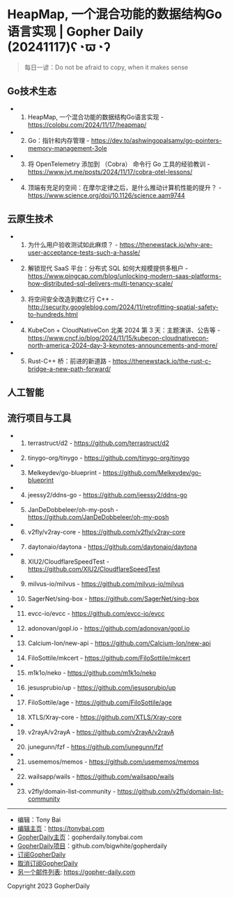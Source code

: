 # HeapMap, 一个混合功能的数据结构Go语言实现 | Gopher Daily (20241117)ʕ◔ϖ◔ʔ

>每日一谚：Do not be afraid to copy, when it makes sense

## Go技术生态


- 1. HeapMap, 一个混合功能的数据结构Go语言实现 - https://colobu.com/2024/11/17/heapmap/

- 2. Go：指针和内存管理 - https://dev.to/ashwingopalsamy/go-pointers-memory-management-3ole

- 3. 将 OpenTelemetry 添加到 （Cobra） 命令行 Go 工具的经验教训 - https://www.jvt.me/posts/2024/11/17/cobra-otel-lessons/

- 4. 顶端有充足的空间：在摩尔定律之后，是什么推动计算机性能的提升？ - https://www.science.org/doi/10.1126/science.aam9744


## 云原生技术


- 1. 为什么用户验收测试如此麻烦？ - https://thenewstack.io/why-are-user-acceptance-tests-such-a-hassle/

- 2. 解锁现代 SaaS 平台：分布式 SQL 如何大规模提供多租户 - https://www.pingcap.com/blog/unlocking-modern-saas-platforms-how-distributed-sql-delivers-multi-tenancy-scale/

- 3. 将空间安全改造到数亿行 C&#43;&#43; - http://security.googleblog.com/2024/11/retrofitting-spatial-safety-to-hundreds.html

- 4. KubeCon &#43; CloudNativeCon 北美 2024 第 3 天：主题演讲、公告等 - https://www.cncf.io/blog/2024/11/15/kubecon-cloudnativecon-north-america-2024-day-3-keynotes-announcements-and-more/

- 5. Rust-C&#43;&#43; 桥：前进的新道路 - https://thenewstack.io/the-rust-c-bridge-a-new-path-forward/


## 人工智能



## 流行项目与工具


- 1. terrastruct/d2 - https://github.com/terrastruct/d2

- 2. tinygo-org/tinygo - https://github.com/tinygo-org/tinygo

- 3. Melkeydev/go-blueprint - https://github.com/Melkeydev/go-blueprint

- 4. jeessy2/ddns-go - https://github.com/jeessy2/ddns-go

- 5. JanDeDobbeleer/oh-my-posh - https://github.com/JanDeDobbeleer/oh-my-posh

- 6. v2fly/v2ray-core - https://github.com/v2fly/v2ray-core

- 7. daytonaio/daytona - https://github.com/daytonaio/daytona

- 8. XIU2/CloudflareSpeedTest - https://github.com/XIU2/CloudflareSpeedTest

- 9. milvus-io/milvus - https://github.com/milvus-io/milvus

- 10. SagerNet/sing-box - https://github.com/SagerNet/sing-box

- 11. evcc-io/evcc - https://github.com/evcc-io/evcc

- 12. adonovan/gopl.io - https://github.com/adonovan/gopl.io

- 13. Calcium-Ion/new-api - https://github.com/Calcium-Ion/new-api

- 14. FiloSottile/mkcert - https://github.com/FiloSottile/mkcert

- 15. m1k1o/neko - https://github.com/m1k1o/neko

- 16. jesusprubio/up - https://github.com/jesusprubio/up

- 17. FiloSottile/age - https://github.com/FiloSottile/age

- 18. XTLS/Xray-core - https://github.com/XTLS/Xray-core

- 19. v2rayA/v2rayA - https://github.com/v2rayA/v2rayA

- 20. junegunn/fzf - https://github.com/junegunn/fzf

- 21. usememos/memos - https://github.com/usememos/memos

- 22. wailsapp/wails - https://github.com/wailsapp/wails

- 23. v2fly/domain-list-community - https://github.com/v2fly/domain-list-community


----

- 编辑：Tony Bai
- [编辑主页](https://tonybai.com)：https://tonybai.com
- [GopherDaily主页](https://gopherdaily.tonybai.com)：gopherdaily.tonybai.com
- [GopherDaily项目](https://github.com/bigwhite/gopherdaily)：github.com/bigwhite/gopherdaily
- [订阅GopherDaily](https://gopherdaily.tonybai.com/subscribe)
- [取消订阅GopherDaily](https://gopherdaily.tonybai.com/unsubscribe)
- [另一个邮件列表](https://gopher-daily.com): https://gopher-daily.com

Copyright 2023 GopherDaily
